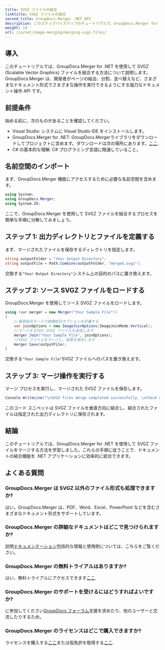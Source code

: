 ```yaml
---
title: SVGZ ファイルの結合
linktitle: SVGZ ファイルの結合
second_title: GroupDocs.Merger .NET API
description: このステップバイステップのチュートリアルで、GroupDocs.Merger for .NET を使用して SVGZ ファイルを結合する方法を学びます。ドキュメント操作スキルを強化します。
weight: 14
url: /ja/net/image-merging/merging-svgz-files/
---
```

## 導入
このチュートリアルでは、GroupDocs.Merger for .NET を使用して SVGZ (Scalable Vector Graphics) ファイルを結合する方法について説明します。GroupDocs.Merger は、開発者がページの結合、分割、並べ替えなど、さまざまなドキュメント形式でさまざまな操作を実行できるようにする強力なドキュメント操作 API です。
## 前提条件
始める前に、次のものがあることを確認してください。
- Visual Studio: システムに Visual Studio IDE をインストールします。
-  GroupDocs.Merger for .NET: GroupDocs.Mergerライブラリをダウンロードしてプロジェクトに含めます。ダウンロードは次の場所にあります。[ここ](https://releases.groupdocs.com/merger/net/).
- C# の基本的な理解: C# プログラミング言語に精通していること。

## 名前空間のインポート
まず、GroupDocs.Merger 機能にアクセスするために必要な名前空間を含めます。
```csharp
using System; 
using GroupDocs.Merger;
using System.IO;
```

ここで、GroupDocs.Merger を使用して SVGZ ファイルを結合するプロセスを簡単な手順に分解してみましょう。
## ステップ 1: 出力ディレクトリとファイルを定義する
まず、マージされたファイルを保存するディレクトリを指定します。
```csharp
string outputFolder = "Your Output Directory";
string outputFile = Path.Combine(outputFolder, "merged.svgz");
```
交換する`"Your Output Directory"`システム上の目的のパスに置き換えます。
## ステップ 2: ソース SVGZ ファイルをロードする
GroupDocs.Merger を使用してソース SVGZ ファイルをロードします。
```csharp
using (var merger = new Merger("Your Sample File"))
{
    //垂直結合モードで画像結合オプションを定義する
    var joinOptions = new ImageJoinOptions(ImageJoinMode.Vertical);
    //マージする別の SVGZ ファイルを追加します
    merger.Join("Your Sample File", joinOptions);
    //SVGZ ファイルをマージし、結果を保存します
    merger.Save(outputFile);
}
```
交換する`"Your Sample File"`SVGZ ファイルへのパスを置き換えます。
## ステップ 3: マージ操作を実行する
マージ プロセスを実行し、マージされた SVGZ ファイルを保存します。
```csharp
Console.WriteLine("\nSVGZ files merge completed successfully. \nCheck output in {0}", outputFolder);
```
このコード スニペットは SVGZ ファイルを垂直方向に結合し、結合されたファイルは指定された出力ディレクトリに保存されます。

## 結論
このチュートリアルでは、GroupDocs.Merger for .NET を使用して SVGZ ファイルをマージする方法を学習しました。これらの手順に従うことで、ドキュメントの結合機能を .NET アプリケーションに効率的に統合できます。

## よくある質問
### GroupDocs.Merger は SVGZ 以外のファイル形式も処理できますか?
はい。GroupDocs.Merger は、PDF、Word、Excel、PowerPoint などを含むさまざまなドキュメント形式をサポートしています。
### GroupDocs.Merger の詳細なドキュメントはどこで見つけられますか?
訪問[ドキュメンテーション](https://tutorials.groupdocs.com/merger/net/)包括的な情報と使用例については、こちらをご覧ください。
### GroupDocs.Merger の無料トライアルはありますか?
はい、無料トライアルにアクセスできます[ここ](https://releases.groupdocs.com/).
### GroupDocs.Merger のサポートを受けるにはどうすればよいですか?
に参加してください[GroupDocs フォーラム](https://forum.groupdocs.com/c/merger/32)支援を求めたり、他のユーザーと交流したりするため。
### GroupDocs.Merger のライセンスはどこで購入できますか?
ライセンスを購入する[ここ](https://purchase.groupdocs.com/buy)または仮免許を取得する[ここ](https://purchase.groupdocs.com/temporary-license/).